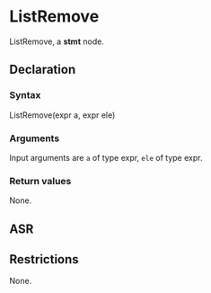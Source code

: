 <!-- This is an automatically generated file. Do not edit it manually. -->

# ListRemove

ListRemove, a **stmt** node.

## Declaration

### Syntax

ListRemove(expr a, expr ele)

### Arguments
Input arguments are `a` of type expr, `ele` of type expr.

### Return values

None.

## ASR

<!-- Generate ASR using pickle. -->

## Restrictions

<!-- Generated from asr_verify.cpp. -->
None.